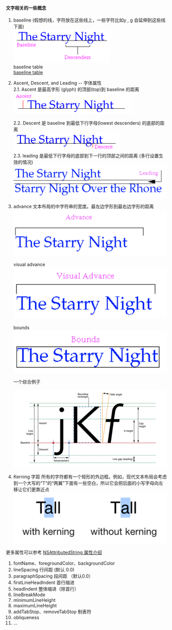 #### 文字相关的一些概念 

<!-- http://pawlan.com/monica/articles/texttutorial/other.html -->

1. baseline (假想的线，字符放在这些线上，一些字符比如y , g 会延伸到这些线下面)<br>	![img1](./images/image1.png)  
	baseline table  <br/>
	[baseline table](https://developer.apple.com/fonts/TrueType-Reference-Manual/RM06/Chap6bsln.html)
	
2. Ascent, Descent, and Leading -- 字体属性 <br>
	2.1. Ascent 是最高字形 (glyph) 的顶部(top)到 baseline 的距离<br>
	![img2](./images/image2.png)  
	
	2.2. Descent 是 baseline 到最低下行字母(lowest descenders) 的底部的距离<br>
		![img3](./images/image3.png) 		 <br>	2.3. leading 是最低下行字母的底部到下一行的顶部之间的距离 (多行设置生效的情况)<br>
		![img4](./images/image4.png) <br>
		
3. advance 文本布局的中字符串的宽度。最左边字形到最右边字形的距离 <br>
		![img5](./images/image5.png) <br>	
	visual advance 
		![img6](./images/image6.png) <br>	
	bounds 
		![img7](./images/image7.png) <br>		
	
	一个综合例子
	
	![img8](./images/image8.png) <br>
	
	
	
4. Kerning 字距 所有的字符都有一个矩形的外边框。例如，现代文本布局会考虑到一个大写的“T”的“两翼”下面有一些空白，所以它会把后面的小写字母向左移让它们更靠近点	 <br>
		![img9](./images/image9.png) <br>	
		
		
更多属性可以参考 
[NSAttributedString 属性介绍](https://github.com/zhangfangtaozft/NSAttributedString)

1. fontName、foregroundColor、backgroundColor
2. lineSpacing  行间距 (默认 0.0)
3. paragraphSpacing 段间距 （默认0.0）
4. firstLineHeadIndent 首行缩进
5. headIndent 整体缩进（除首行）
5. lineBreakMode 
6. minimumLineHeight
7. maximumLineHeight
8. addTabStop、removeTabStop 制表符
9. obliqueness
9. ...

